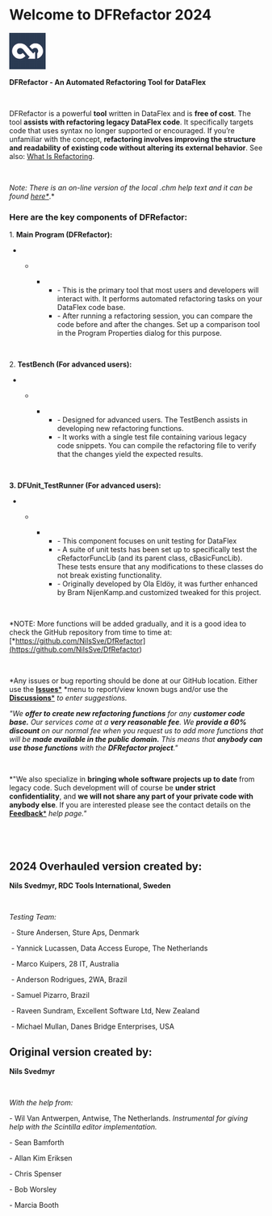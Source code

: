 # Welcome to DFRefactor 2024

![Image](<lib/DFRefactor72x7273.png>)

**DFRefactor - An Automated Refactoring Tool for DataFlex**

&nbsp;

DFRefactor is a powerful **tool** written in DataFlex and is **free of cost**. The tool **assists with refactoring legacy DataFlex code**. It specifically targets code that uses syntax no longer supported or encouraged. If you’re unfamiliar with the concept, **refactoring involves improving the structure and readability of existing code without altering its external behavior**. See also: [What Is Refactoring](<WhatIsRefactoring>).

&nbsp;

*Note: There is an on-line version of the local .chm help text and it can be found [here*](<https://www.rdctools.com/HTMLHelpDFRefactor/DFRefactor.html> "target=\"\_blank\"")*.*

### Here are the key components of DFRefactor:

&#49;. **Main Program (DFRefactor):**

* &nbsp;

  * &nbsp;

    * &nbsp;
      * \- This is the primary tool that most users and developers will interact with. It performs automated refactoring tasks on your DataFlex code base.
      * \- After running a refactoring session, you can compare the code before and after the changes. Set up a comparison tool in the Program Properties dialog for this purpose.

&nbsp;

&#50;. **TestBench (For advanced users):**

* &nbsp;

  * &nbsp;

    * &nbsp;
      * \- Designed for advanced users. The TestBench assists in developing new refactoring functions.
      * \- It works with a single test file containing various legacy code snippets. You can compile the refactoring file to verify that the changes yield the expected results.

&nbsp;

**&#51;. DFUnit\_TestRunner (For advanced users):**

* &nbsp;

  * &nbsp;

    * &nbsp;
      * \- This component focuses on unit testing for DataFlex
      * \- A suite of unit tests has been set up to specifically test the cRefactorFuncLib (and its parent class, cBasicFuncLib). These tests ensure that any modifications to these classes do not break existing functionality.
      * \- Originally developed by Ola Eldöy, it was further enhanced by Bram NijenKamp.and customized tweaked for this project.

&nbsp;

*NOTE: More functions will be added gradually, and it is a good idea to check the GitHub repository from time to time at: [*https://github.com/NilsSve/DfRefactor](<https://github.com/NilsSve/DfRefactor>)

&nbsp;

*Any issues or bug reporting should be done at our GitHub location. Either use the [**Issues***](<https://github.com/NilsSve/DfRefactor/issues>) *menu to report/view known bugs and/or use the [**Discussions***](<https://github.com/NilsSve/DfRefactor/discussions>) *to enter suggestions.*

[](<http://www.vdf-guidance.com> "target=\"\_blank\"")

*"We **offer to create new refactoring functions** for any **customer code base.** Our services come at a **very reasonable fee**. We **provide a 60% discount** on our normal fee when you request us to add more functions that will be **made available in the public domain.** This means that **anybody can use those functions** with the **DFRefactor project**."*

&nbsp;

*"We also specialize in **bringing whole software projects up to date** from legacy code. Such development will of course be **under strict confidentiality**, and **we will not share any part of your private code with anybody else**. If you are interested please see the contact details on the [**Feedback***](<Feedback>) *help page."*

## &nbsp;

## &#50;024 Overhauled version created by:

**Nils Svedmyr, RDC Tools International, Sweden**

&nbsp;

*Testing Team:*

&nbsp;- Sture Andersen, Sture Aps, Denmark

&nbsp;- Yannick Lucassen, Data Access Europe, The Netherlands

&nbsp;- Marco Kuipers, 28 IT, Australia

&nbsp;- Anderson Rodrigues, 2WA, Brazil

&nbsp;- Samuel Pizarro, Brazil

&nbsp;- Raveen Sundram, Excellent Software Ltd, New Zealand

&nbsp;- Michael Mullan, Danes Bridge Enterprises, USA

## Original version created by:

**Nils Svedmyr**

&nbsp;

*With the help from:*

\- Wil Van Antwerpen, Antwise, The Netherlands. *Instrumental for giving help with the Scintilla editor implementation.*

\- Sean Bamforth

\- Allan Kim Eriksen

\- Chris Spenser

\- Bob Worsley

\- Marcia Booth

